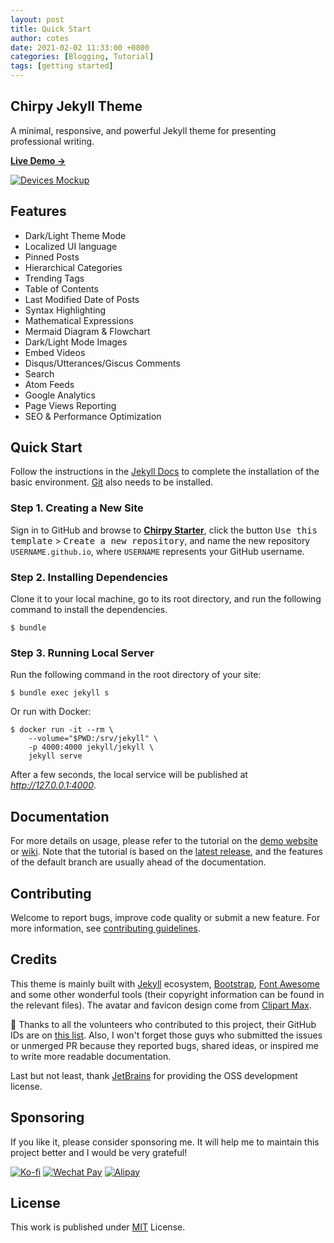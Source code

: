 ```yaml
---
layout: post
title: Quick Start
author: cotes
date: 2021-02-02 11:33:00 +0800
categories: [Blogging, Tutorial]
tags: [getting started]
---
```


## Chirpy Jekyll Theme
A minimal, responsive, and powerful Jekyll theme for presenting professional writing.

  [**Live Demo →**](https://cotes2020.github.io/chirpy-demo)

  [![Devices Mockup](https://chirpy-img.netlify.app/commons/devices-mockup.png)](https://cotes2020.github.io/chirpy-demo)

## Features

- Dark/Light Theme Mode
- Localized UI language
- Pinned Posts
- Hierarchical Categories
- Trending Tags
- Table of Contents
- Last Modified Date of Posts
- Syntax Highlighting
- Mathematical Expressions
- Mermaid Diagram & Flowchart
- Dark/Light Mode Images
- Embed Videos
- Disqus/Utterances/Giscus Comments
- Search
- Atom Feeds
- Google Analytics
- Page Views Reporting
- SEO & Performance Optimization

## Quick Start

Follow the instructions in the [Jekyll Docs](https://jekyllrb.com/docs/installation/) to complete the installation of the basic environment. [Git](https://git-scm.com/) also needs to be installed.

### Step 1. Creating a New Site

Sign in to GitHub and browse to [**Chirpy Starter**](https://github.com/cotes2020/chirpy-starter/), click the button <kbd>Use this template</kbd> > <kbd>Create a new repository</kbd>, and name the new repository `USERNAME.github.io`, where `USERNAME` represents your GitHub username.

### Step 2. Installing Dependencies

Clone it to your local machine, go to its root directory, and run the following command to install the dependencies. 

```console
$ bundle
```

### Step 3. Running Local Server

Run the following command in the root directory of your site:

```console
$ bundle exec jekyll s
```

Or run with Docker:

```console
$ docker run -it --rm \
    --volume="$PWD:/srv/jekyll" \
    -p 4000:4000 jekyll/jekyll \
    jekyll serve
```

After a few seconds, the local service will be published at _<http://127.0.0.1:4000>_.

## Documentation

For more details on usage, please refer to the tutorial on the [demo website](https://cotes2020.github.io/chirpy-demo/) or [wiki](https://github.com/cotes2020/jekyll-theme-chirpy/wiki). Note that the tutorial is based on the [latest release](https://github.com/cotes2020/jekyll-theme-chirpy/releases/latest), and the features of the default branch are usually ahead of the documentation.

## Contributing

Welcome to report bugs, improve code quality or submit a new feature. For more information, see [contributing guidelines](.github/CONTRIBUTING.md).

## Credits

This theme is mainly built with [Jekyll](https://jekyllrb.com/) ecosystem, [Bootstrap](https://getbootstrap.com/), [Font Awesome](https://fontawesome.com/) and some other wonderful tools (their copyright information can be found in the relevant files). The avatar and favicon design come from [Clipart Max](https://www.clipartmax.com/middle/m2i8b1m2K9Z5m2K9_ant-clipart-childrens-ant-cute/).

:tada: Thanks to all the volunteers who contributed to this project, their GitHub IDs are on [this list](https://github.com/cotes2020/jekyll-theme-chirpy/graphs/contributors). Also, I won't forget those guys who submitted the issues or unmerged PR because they reported bugs, shared ideas, or inspired me to write more readable documentation.

Last but not least, thank [JetBrains][jb] for providing the OSS development license.

## Sponsoring

If you like it, please consider sponsoring me. It will help me to maintain this project better and I would be very grateful!

[![Ko-fi](https://img.shields.io/badge/-Buy%20Me%20a%20Coffee-ff5f5f?logo=ko-fi&logoColor=white)](https://ko-fi.com/coteschung)
[![Wechat Pay](https://img.shields.io/badge/-Tip%20Me%20on%20WeChat-brightgreen?logo=wechat&logoColor=white)][cn-donation]
[![Alipay](https://img.shields.io/badge/-Tip%20Me%20on%20Alipay-blue?logo=alipay&logoColor=white)][cn-donation]

## License

This work is published under [MIT](https://github.com/cotes2020/jekyll-theme-chirpy/blob/master/LICENSE) License.

<!-- ReadMe links -->

[jb]: https://www.jetbrains.com/?from=jekyll-theme-chirpy
[cn-donation]: https://sponsor.cotes.page/